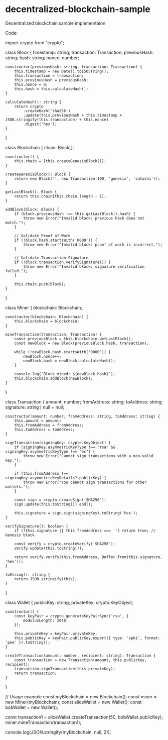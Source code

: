 # decentralized-blockchain-sample
Decentralized blockchain sample implementaion

Code:

import crypto from "crypto";

class Block {
    timestamp: string;
    transaction: Transaction;
    previousHash: string;
    hash: string;
    nonce: number;

    constructor(previousHash: string, transaction: Transaction) {
        this.timestamp = new Date().toISOString();
        this.transaction = transaction;
        this.previousHash = previousHash;
        this.nonce = 0;
        this.hash = this.calculateHash();
    }

    calculateHash(): string {
        return crypto
            .createHash('sha256')
            .update(this.previousHash + this.timestamp + JSON.stringify(this.transaction) + this.nonce)
            .digest('hex');
    }
}

class Blockchain {
    chain: Block[];

    constructor() {
        this.chain = [this.createGenesisBlock()];
    }

    createGenesisBlock(): Block {
        return new Block('', new Transaction(100, 'genesis', 'satoshi'));
    }

    getLastBlock(): Block {
        return this.chain[this.chain.length - 1];
    }

    addBlock(block: Block) {
        if (block.previousHash !== this.getLastBlock().hash) {
            throw new Error("Invalid block: previous hash does not match.");
        }

        // Validate Proof of Work
        if (!block.hash.startsWith('0000')) {
            throw new Error("Invalid block: proof of work is incorrect.");
        }

        // Validate Transaction Signature
        if (!block.transaction.verifySignature()) {
            throw new Error("Invalid block: signature verification failed.");
        }

        this.chain.push(block);
    }
}

class Miner {
    blockchain: Blockchain;

    constructor(blockchain: Blockchain) {
        this.blockchain = blockchain;
    }

    mineTransaction(transaction: Transaction) {
        const previousBlock = this.blockchain.getLastBlock();
        const newBlock = new Block(previousBlock.hash, transaction);

        while (!newBlock.hash.startsWith('0000')) {
            newBlock.nonce++;
            newBlock.hash = newBlock.calculateHash();
        }

        console.log(`Block mined: ${newBlock.hash}`);
        this.blockchain.addBlock(newBlock);
    }
}

class Transaction {
    amount: number;
    fromAddress: string;
    toAddress: string;
    signature: string | null = null;

    constructor(amount: number, fromAddress: string, toAddress: string) {
        this.amount = amount;
        this.fromAddress = fromAddress;
        this.toAddress = toAddress;
    }

    signTransaction(signingKey: crypto.KeyObject) {
        if (signingKey.asymmetricKeyType !== "rsa" && signingKey.asymmetricKeyType !== "ec") {
            throw new Error("Cannot sign transactions with a non-valid key.");
        }

        if (this.fromAddress !== signingKey.asymmetricKeyDetails?.publicKey) {
            throw new Error("You cannot sign transactions for other wallets.");
        }

        const sign = crypto.createSign('SHA256');
        sign.update(this.toString()).end();

        this.signature = sign.sign(signingKey).toString('hex');
    }

    verifySignature(): boolean {
        if (!this.signature || this.fromAddress === '') return true; // Genesis block

        const verify = crypto.createVerify('SHA256');
        verify.update(this.toString());

        return verify.verify(this.fromAddress, Buffer.from(this.signature, 'hex'));
    }

    toString(): string {
        return JSON.stringify(this);
    }
}

class Wallet {
    publicKey: string;
    privateKey: crypto.KeyObject;

    constructor() {
        const keyPair = crypto.generateKeyPairSync('rsa', {
            modulusLength: 2048,
        });

        this.privateKey = keyPair.privateKey;
        this.publicKey = keyPair.publicKey.export({ type: 'spki', format: 'pem' }).toString();
    }

    createTransaction(amount: number, recipient: string): Transaction {
        const transaction = new Transaction(amount, this.publicKey, recipient);
        transaction.signTransaction(this.privateKey);
        return transaction;
    }
}

// Usage example
const myBlockchain = new Blockchain();
const miner = new Miner(myBlockchain);
const aliceWallet = new Wallet();
const bobWallet = new Wallet();

const transaction1 = aliceWallet.createTransaction(50, bobWallet.publicKey);
miner.mineTransaction(transaction1);

console.log(JSON.stringify(myBlockchain, null, 2));

